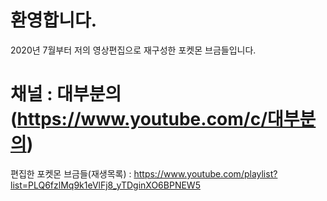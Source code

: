 # 환영합니다.

2020년 7월부터 저의 영상편집으로 재구성한 포켓몬 브금들입니다.

# 채널 : 대부분의(https://www.youtube.com/c/대부분의)

편집한 포켓몬 브금들(재생목록) : https://www.youtube.com/playlist?list=PLQ6fzlMq9k1eVlFj8_yTDginXO6BPNEW5
